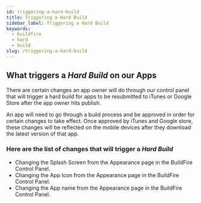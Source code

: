 ```yaml
---
id: triggering-a-hard-build
title: Triggering a Hard Build
sidebar_label: Triggering a Hard Build
keywords:
  - buildfire
  - hard
  - build
slug: /triggering-a-hard-build
---
```


## What triggers a _Hard Build_ on our Apps

There are certain changes an app owner will do through our control panel that will trigger a hard build for apps to be resubmitted to iTunes or Google Store after the app owner hits publish. 

An app will need to go through a build process and be approved in order for certain changes to take effect. Once approved by iTunes and Google store, these changes will be reflected on the mobile devices after they download the latest version of that app.


### Here are the list of changes that will trigger a _Hard Build_

* Changing the Splash Screen from the Appearance page in the BuildFire Control Panel.
* Changing the App Icon from the Appearance page in the BuildFire Control Panel.
* Changing the App name from the Appearance page in the BuildFire Control Panel.
